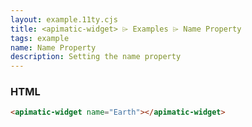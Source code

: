 ```yaml
---
layout: example.11ty.cjs
title: <apimatic-widget> ⌲ Examples ⌲ Name Property
tags: example
name: Name Property
description: Setting the name property
---
```


<apimatic-widget name="Earth"></apimatic-widget>

<h3>HTML</h3>

```html
<apimatic-widget name="Earth"></apimatic-widget>
```
